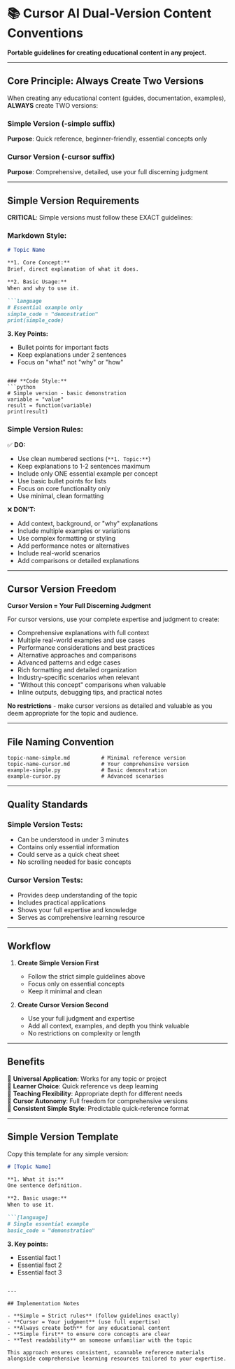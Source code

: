 # 📚 Cursor AI Dual-Version Content Conventions

**Portable guidelines for creating educational content in any project.**

---

## Core Principle: Always Create Two Versions

When creating any educational content (guides, documentation, examples), **ALWAYS** create TWO versions:

### **Simple Version (-simple suffix)**
**Purpose**: Quick reference, beginner-friendly, essential concepts only

### **Cursor Version (-cursor suffix)**  
**Purpose**: Comprehensive, detailed, use your full discerning judgment

---

## Simple Version Requirements

**CRITICAL**: Simple versions must follow these EXACT guidelines:

### **Markdown Style:**
```markdown
# Topic Name

**1. Core Concept:**
Brief, direct explanation of what it does.

**2. Basic Usage:**
When and why to use it.

```language
# Essential example only
simple_code = "demonstration"
print(simple_code)
```

**3. Key Points:**
- Bullet points for important facts
- Keep explanations under 2 sentences
- Focus on "what" not "why" or "how"
```

### **Code Style:**
```python
# Simple version - basic demonstration
variable = "value"
result = function(variable)
print(result)
```

### **Simple Version Rules:**
✅ **DO:**
- Use clean numbered sections (`**1. Topic:**`)
- Keep explanations to 1-2 sentences maximum
- Include only ONE essential example per concept
- Use basic bullet points for lists
- Focus on core functionality only
- Use minimal, clean formatting

❌ **DON'T:**
- Add context, background, or "why" explanations
- Include multiple examples or variations
- Use complex formatting or styling
- Add performance notes or alternatives
- Include real-world scenarios
- Add comparisons or detailed explanations

---

## Cursor Version Freedom

**Cursor Version = Your Full Discerning Judgment**

For cursor versions, use your complete expertise and judgment to create:
- Comprehensive explanations with full context
- Multiple real-world examples and use cases
- Performance considerations and best practices
- Alternative approaches and comparisons
- Advanced patterns and edge cases
- Rich formatting and detailed organization
- Industry-specific scenarios when relevant
- "Without this concept" comparisons when valuable
- Inline outputs, debugging tips, and practical notes

**No restrictions** - make cursor versions as detailed and valuable as you deem appropriate for the topic and audience.

---

## File Naming Convention

```
topic-name-simple.md          # Minimal reference version
topic-name-cursor.md          # Your comprehensive version
example-simple.py             # Basic demonstration
example-cursor.py             # Advanced scenarios
```

---

## Quality Standards

### **Simple Version Tests:**
- Can be understood in under 3 minutes
- Contains only essential information
- Could serve as a quick cheat sheet
- No scrolling needed for basic concepts

### **Cursor Version Tests:**
- Provides deep understanding of the topic
- Includes practical applications
- Shows your full expertise and knowledge
- Serves as comprehensive learning resource

---

## Workflow

1. **Create Simple Version First**
   - Follow the strict simple guidelines above
   - Focus only on essential concepts
   - Keep it minimal and clean

2. **Create Cursor Version Second**
   - Use your full judgment and expertise
   - Add all context, examples, and depth you think valuable
   - No restrictions on complexity or length

---

## Benefits

🎯 **Universal Application**: Works for any topic or project  
🎯 **Learner Choice**: Quick reference vs deep learning  
🎯 **Teaching Flexibility**: Appropriate depth for different needs  
🎯 **Cursor Autonomy**: Full freedom for comprehensive versions  
🎯 **Consistent Simple Style**: Predictable quick-reference format  

---

## Simple Version Template

Copy this template for any simple version:

```markdown
# [Topic Name]

**1. What it is:**
One sentence definition.

**2. Basic usage:**
When to use it.

```[language]
# Single essential example
basic_code = "demonstration"
```

**3. Key points:**
- Essential fact 1
- Essential fact 2
- Essential fact 3
```

---

## Implementation Notes

- **Simple = Strict rules** (follow guidelines exactly)
- **Cursor = Your judgment** (use full expertise)
- **Always create both** for any educational content
- **Simple first** to ensure core concepts are clear
- **Test readability** on someone unfamiliar with the topic

This approach ensures consistent, scannable reference materials alongside comprehensive learning resources tailored to your expertise. 
